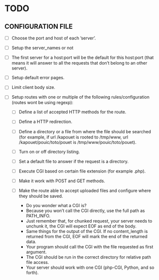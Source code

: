 # TODO

## CONFIGURATION FILE

- [ ] Choose the port and host of each ’server’.

- [ ] Setup the server_names or not
- [ ] The first server for a host:port will be the default for this host:port (that means it will answer to all the requests that don’t belong to an other server).
- [ ] Setup default error pages.
- [ ] Limit client body size.
- [ ] Setup routes with one or multiple of the following rules/configuration (routes wont be using regexp):
    - [ ] Define a list of accepted HTTP methods for the route.
    - [ ] Define a HTTP redirection.
    - [ ] Define a directory or a file from where the file should be searched (for example, if url /kapouet is rooted to /tmp/www, url /kapouet/pouic/toto/pouet is /tmp/www/pouic/toto/pouet).
    - [ ] Turn on or off directory listing.
    - [ ] Set a default file to answer if the request is a directory.
    - [ ] Execute CGI based on certain file extension (for example .php).
    - [ ] Make it work with POST and GET methods.
    - [ ] Make the route able to accept uploaded files and configure where they should be saved.

        - Do you wonder what a CGI is?
        - Because you won’t call the CGI directly, use the full path as PATH_INFO.
        - Just remember that, for chunked request, your server needs to unchunk
        it, the CGI will expect EOF as end of the body.
        - Same things for the output of the CGI. If no content_length is returned
        from the CGI, EOF will mark the end of the returned data.
        - Your program should call the CGI with the file requested as first argument.
        - The CGI should be run in the correct directory for relative path file access.
        - Your server should work with one CGI (php-CGI, Python, and so forth).